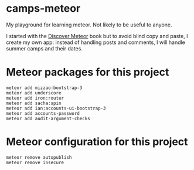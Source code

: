 camps-meteor
============

My playground for learning meteor. Not likely to be useful to anyone.

I started with the [Discover Meteor](https://www.discovermeteor.com) book but to avoid blind copy and paste, I create my own app: instead of handling posts and comments, I will handle summer camps and their dates.

Meteor packages for this project
================================

```shell
meteor add mizzao:bootstrap-3
meteor add underscore
meteor add iron:router
meteor add sacha:spin
meteor add ian:accounts-ui-bootstrap-3
meteor add accounts-password
meteor add audit-argument-checks
```

Meteor configuration for this project
=====================================

```shell
meteor remove autopublish
meteor remove insecure
```
